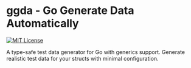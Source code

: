 # ggda - Go Generate Data Automatically

[![MIT License](https://img.shields.io/badge/license-MIT-blue.svg)](LICENSE)

A type-safe test data generator for Go with generics support. Generate realistic
test data for your structs with minimal configuration.
